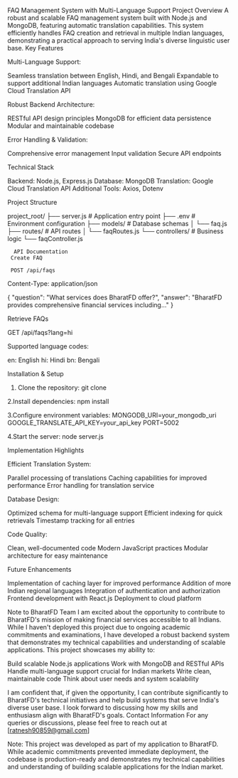 FAQ Management System with Multi-Language Support
Project Overview
A robust and scalable FAQ management system built with Node.js and MongoDB, featuring automatic translation capabilities. This system efficiently handles FAQ creation and retrieval in multiple Indian languages, demonstrating a practical approach to serving India's diverse linguistic user base.
Key Features

Multi-Language Support:

Seamless translation between English, Hindi, and Bengali
Expandable to support additional Indian languages
Automatic translation using Google Cloud Translation API


Robust Backend Architecture:

RESTful API design principles
MongoDB for efficient data persistence
Modular and maintainable codebase


Error Handling & Validation:

Comprehensive error management
Input validation
Secure API endpoints



Technical Stack

Backend: Node.js, Express.js
Database: MongoDB
Translation: Google Cloud Translation API
Additional Tools: Axios, Dotenv

Project Structure

project_root/
  ├── server.js          # Application entry point
  ├── .env               # Environment configuration
  ├── models/            # Database schemas
  │   └── faq.js
  ├── routes/            # API routes
  │   └── faqRoutes.js
  └── controllers/       # Business logic
      └── faqController.js


      API Documentation
     Create FAQ

     POST /api/faqs
Content-Type: application/json

{
    "question": "What services does BharatFD offer?",
    "answer": "BharatFD provides comprehensive financial services including..."
}


Retrieve FAQs

GET /api/faqs?lang=hi

Supported language codes:

en: English
hi: Hindi
bn: Bengali

Installation & Setup

1. Clone the repository:
git clone <repository-url>

2.Install dependencies:
npm install

3.Configure environment variables:
MONGODB_URI=your_mongodb_uri
GOOGLE_TRANSLATE_API_KEY=your_api_key
PORT=5002

4.Start the server:
node server.js




Implementation Highlights

Efficient Translation System:

Parallel processing of translations
Caching capabilities for improved performance
Error handling for translation service


Database Design:

Optimized schema for multi-language support
Efficient indexing for quick retrievals
Timestamp tracking for all entries


Code Quality:

Clean, well-documented code
Modern JavaScript practices
Modular architecture for easy maintenance



Future Enhancements

Implementation of caching layer for improved performance
Addition of more Indian regional languages
Integration of authentication and authorization
Frontend development with React.js
Deployment to cloud platform

Note to BharatFD Team
I am excited about the opportunity to contribute to BharatFD's mission of making financial services accessible to all Indians. While I haven't deployed this project due to ongoing academic commitments and examinations, I have developed a robust backend system that demonstrates my technical capabilities and understanding of scalable applications.
This project showcases my ability to:

Build scalable Node.js applications
Work with MongoDB and RESTful APIs
Handle multi-language support crucial for Indian markets
Write clean, maintainable code
Think about user needs and system scalability

I am confident that, if given the opportunity, I can contribute significantly to BharatFD's technical initiatives and help build systems that serve India's diverse user base. I look forward to discussing how my skills and enthusiasm align with BharatFD's goals.
Contact Information
For any queries or discussions, please feel free to reach out at [ratnesh90859@gmail.com]

Note: This project was developed as part of my application to BharatFD. While academic commitments prevented immediate deployment, the codebase is production-ready and demonstrates my technical capabilities and understanding of building scalable applications for the Indian market.


